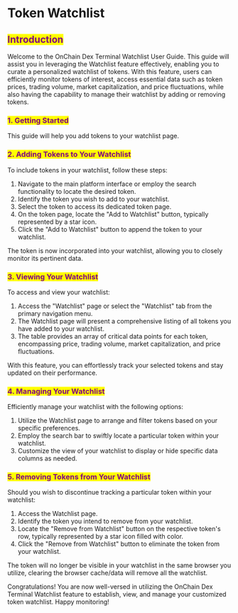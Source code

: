 # Token Watchlist

## <mark style="color:purple;">Introduction</mark>

Welcome to the OnChain Dex Terminal Watchlist User Guide. This guide will assist you in leveraging the Watchlist feature effectively, enabling you to curate a personalized watchlist of tokens. With this feature, users can efficiently monitor tokens of interest, access essential data such as token prices, trading volume, market capitalization, and price fluctuations, while also having the capability to manage their watchlist by adding or removing tokens.

### <mark style="color:purple;">1. Getting Started</mark>

This guide will help you add tokens to your watchlist page.

### <mark style="color:purple;">2. Adding Tokens to Your Watchlist</mark>

To include tokens in your watchlist, follow these steps:

1. Navigate to the main platform interface or employ the search functionality to locate the desired token.
2. Identify the token you wish to add to your watchlist.
3. Select the token to access its dedicated token page.
4. On the token page, locate the "Add to Watchlist" button, typically represented by a star icon.
5. Click the "Add to Watchlist" button to append the token to your watchlist.

The token is now incorporated into your watchlist, allowing you to closely monitor its pertinent data.

### <mark style="color:purple;">3. Viewing Your Watchlist</mark>

To access and view your watchlist:

1. Access the "Watchlist" page or select the "Watchlist" tab from the primary navigation menu.
2. The Watchlist page will present a comprehensive listing of all tokens you have added to your watchlist.
3. The table provides an array of critical data points for each token, encompassing price, trading volume, market capitalization, and price fluctuations.

With this feature, you can effortlessly track your selected tokens and stay updated on their performance.

### <mark style="color:purple;">4. Managing Your Watchlist</mark>

Efficiently manage your watchlist with the following options:

1. Utilize the Watchlist page to arrange and filter tokens based on your specific preferences.
2. Employ the search bar to swiftly locate a particular token within your watchlist.
3. Customize the view of your watchlist to display or hide specific data columns as needed.

### <mark style="color:purple;">5. Removing Tokens from Your Watchlist</mark>

Should you wish to discontinue tracking a particular token within your watchlist:

1. Access the Watchlist page.
2. Identify the token you intend to remove from your watchlist.
3. Locate the "Remove from Watchlist" button on the respective token's row, typically represented by a star icon filled with color.
4. Click the "Remove from Watchlist" button to eliminate the token from your watchlist.

The token will no longer be visible in your watchlist in the same browser you utilize, clearing the browser cache/data will remove all the watchlist.

Congratulations! You are now well-versed in utilizing the OnChain Dex Terminal Watchlist feature to establish, view, and manage your customized token watchlist. Happy monitoring!
